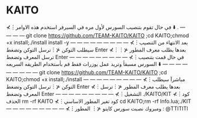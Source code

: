 # KAITO
 ⊀︙في حال تقوم بتنصيب السورس لأول مره في السيرفر استخدم هذه الاوامر ⬇️ .  — — — — git clone https://github.com/TEAM-KAITO/KAITO ;cd KAITO;chmod +x install;./install install -y — — — — — — — — — ⊀︙بعد الانتهاء من التنصيب سيطلب التوكن ⊀︙ترسل التوكن وتضغط Enter  ⊀︙بعدها يطلب معرف المطور  ⊀︙ترسل المعرف وتضغط Enter    — — — — — — — — — ⊀︙في حال قمت بتنصيب السورس مسبقأ وتريد عمل يوزرات فقط قم بأستخدام الطريقه السريعه ⬇️  — — — — — — — — — git clone https://github.com/TEAM-KAITO/KAITO ;cd KAITO;chmod +x install;./install  — — — — — — — — — ⊀︙مباشرآ سيطلب التوكن ⊀︙ترسل التوكن وتضغط Enter ⊀︙بعدها يطلب معرف المطور    ⊀︙ترسل المعرف  وتضغط Enter  — — — — — — — — — ⊀︙التشغيل  ./KAITO/KIT ⊀︙كود الحذف  rm -rf KAITO ⊀︙كود تغير المطور الاساسي cd KAITO;rm -rf Info.lua;./KIT  — — — — — — — — — ⊀︙ومبروك نصبت سورس كايتو   ⊀︙ المطور : @TTITITl

